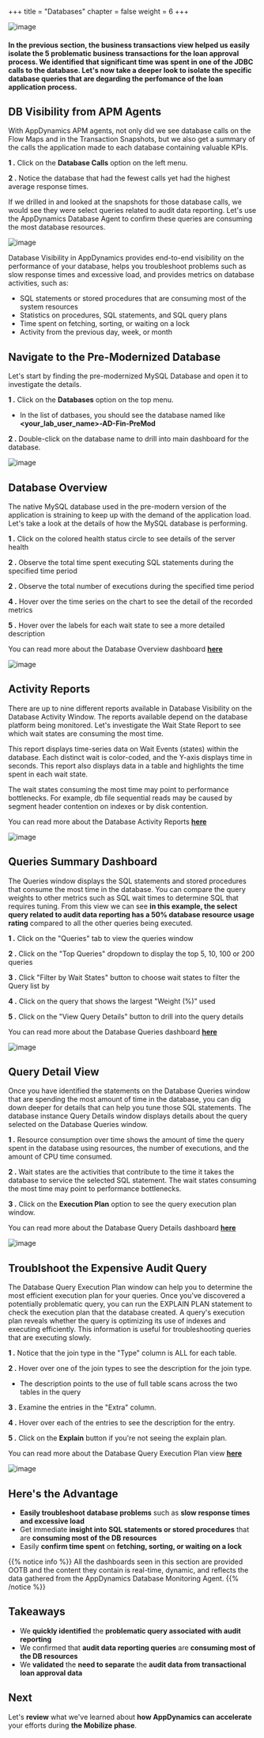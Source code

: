 +++
title = "Databases"
chapter = false
weight = 6
+++

![image](/images/mobilize/ad_team_architect.png)

#### In the previous section, the business transactions view helped us easily isolate the 5 problematic business transactions for the loan approval process.  We identified that significant time was spent in one of the JDBC calls to the database.  Let's now take a deeper look to isolate the specific database queries that are degarding the perfomance of the loan application process.

## DB Visibility from APM Agents

With AppDynamics APM agents, not only did we see database calls on the Flow Maps and in the Transaction Snapshots, but we also get a summary of the calls the application made to each database containing valuable KPIs.

**1 .**  Click on the **Database Calls** option on the left menu.

**2 .**  Notice the database that had the fewest calls yet had the highest average response times.

If we drilled in and looked at the snapshots for those database calls, we would see they were select queries related to audit data reporting.  Let's use the AppDynamics Database Agent to confirm these queries are consuming the most database resources. 

![image](/images/mobilize/database_00.png)


Database Visibility in AppDynamics provides end-to-end visibility on the performance of your database, helps you troubleshoot problems such as slow response times and excessive load, and provides metrics on database activities, such as:

- SQL statements or stored procedures that are consuming most of the system resources
- Statistics on procedures, SQL statements, and SQL query plans
- Time spent on fetching, sorting, or waiting on a lock
- Activity from the previous day, week, or month


## Navigate to the Pre-Modernized Database

Let's start by finding the pre-modernized MySQL Database and open it to investigate the details.

**1 .**  Click on the **Databases** option on the top menu.

- In the list of datbases, you should see the database named like **&lt;your_lab_user_name&gt;-AD-Fin-PreMod**

**2 .**  Double-click on the database name to drill into main dashboard for the database.

![image](/images/mobilize/database_01.png)

## Database Overview

The native MySQL database used in the pre-modern version of the application is straining to keep up with the demand of the application load.  Let's take a look at the details of how the MySQL database is performing.


**1 .**  Click on the colored health status circle to see details of the server health

**2 .**  Observe the total time spent executing SQL statements during the specified time period

**2 .**  Observe the total number of executions during the specified time period

**4 .**  Hover over the time series on the chart to see the detail of the recorded metrics

**5 .**  Hover over the labels for each wait state to see a more detailed description

You can read more about the Database Overview dashboard <a href="https://docs.appdynamics.com/latest/en/database-visibility/monitor-databases-and-database-servers/monitor-database-performance/database-dashboard" target="_blank">**here**</a>

![image](/images/mobilize/database_02.png)


## Activity Reports

There are up to nine different reports available in Database Visibility on the Database Activity Window. The reports available depend on the database platform being monitored. Let's investigate the Wait State Report to see which wait states are consuming the most time.

This report displays time-series data on Wait Events (states) within the database. Each distinct wait is color-coded, and the Y-axis displays time in seconds. This report also displays data in a table and highlights the time spent in each wait state.

The wait states consuming the most time may point to performance bottlenecks. For example, db file sequential reads may be caused by segment header contention on indexes or by disk contention.

You can read more about the Database Activity Reports <a href="https://docs.appdynamics.com/latest/en/database-visibility/monitor-databases-and-database-servers/monitor-database-performance/database-activity-window" target="_blank">**here**</a>

![image](/images/mobilize/database_03.png)


## Queries Summary Dashboard

The Queries window displays the SQL statements and stored procedures that consume the most time in the database. You can compare the query weights to other metrics such as SQL wait times to determine SQL that requires tuning.  From this view we can see **in this example, the select query related to audit data reporting has a 50% database resource usage rating** compared to all the other queries being executed.

**1 .**  Click on the "Queries" tab to view the queries window

**2 .**  Click on the "Top Queries" dropdown to display the top 5, 10, 100 or 200 queries

**3 .**  Click "Filter by Wait States" button to choose wait states to filter the Query list by

**4 .**  Click on the query that shows the largest "Weight (%)" used

**5 .**  Click on the "View Query Details" button to drill into the query details

You can read more about the Database Queries dashboard <a href="https://docs.appdynamics.com/latest/en/database-visibility/monitor-databases-and-database-servers/monitor-database-performance/database-queries-window" target="_blank">**here**</a>

![image](/images/mobilize/database_04.png)


## Query Detail View

Once you have identified the statements on the Database Queries window that are spending the most amount of time in the database, you can dig down deeper for details that can help you tune those SQL statements. The database instance Query Details window displays details about the query selected on the Database Queries window.

**1 .**  Resource consumption over time shows the amount of time the query spent in the database using resources, the number of executions, and the amount of CPU time consumed.

**2 .**  Wait states are the activities that contribute to the time it takes the database to service the selected SQL statement. The wait states consuming the most time may point to performance bottlenecks.

**3 .**  Click on the **Execution Plan** option to see the query execution plan window.

You can read more about the Database Query Details dashboard <a href="https://docs.appdynamics.com/latest/en/database-visibility/monitor-databases-and-database-servers/monitor-database-performance/database-queries-window/database-query-details-window" target="_blank">**here**</a>

![image](/images/mobilize/database_05.png)


## Troublshoot the Expensive Audit Query

The Database Query Execution Plan window can help you to determine the most efficient execution plan for your queries. Once you've discovered a potentially problematic query, you can run the EXPLAIN PLAN statement to check the execution plan that the database created. A query's execution plan reveals whether the query is optimizing its use of indexes and executing efficiently. This information is useful for troubleshooting queries that are executing slowly.

**1 .**  Notice that the join type in the "Type" column is ALL for each table.

**2 .**  Hover over one of the join types to see the description for the join type.
- The description points to the use of full table scans across the two tables in the query

**3 .**  Examine the entries in the "Extra" column.

**4 .**  Hover over each of the entries to see the description for the entry.

**5 .**  Click on the **Explain** button if you're not seeing the explain plan.

You can read more about the Database Query Execution Plan view <a href="https://docs.appdynamics.com/latest/en/database-visibility/monitor-databases-and-database-servers/monitor-database-performance/database-queries-window/database-query-execution-plan-window" target="_blank">**here**</a>

![image](/images/mobilize/database_06.png)



## Here's the Advantage

- **Easily troubleshoot database problems** such as **slow response times and excessive load**
- Get immediate **insight into SQL statements or stored procedures** that are **consuming most of the DB resources**
- Easily **confirm time spent** on **fetching, sorting, or waiting on a lock**

{{% notice info %}}
All the dashboards seen in this section are provided OOTB and the content they contain is real-time, dynamic, and reflects the data gathered from the AppDynamics Database Monitoring Agent.
{{% /notice %}}

## Takeaways

- We **quickly identified** the **problematic query associated with audit reporting**
- We confirmed that **audit data reporting queries** are **consuming most of the DB resources**
- We **validated** the **need to separate** the **audit data from transactional loan approval data**

## Next <i class='fas fa-cog fa-spin'></i>

Let's **review** what we've learned about **how AppDynamics can accelerate** your efforts during **the Mobilize phase**.

<!---
{{% notice warning %}}
The Cloud9 workspace should be built by an IAM user with Administrator privileges,
not the root account user. Please ensure you are logged in as an IAM user, not the root
account user.
{{% /notice %}}
-->

<!---
{{% notice info %}}
This workshop was designed to run in the **Oregon (us-west-2)** region. **Please don't
run in any other region.** Future versions of this workshop will expand region availability,
and this message will be removed.
{{% /notice %}}
-->

<!---
{{% notice tip %}}
Ad blockers, javascript disablers, and tracking blockers should be disabled for
the cloud9 domain, or connecting to the workspace might be impacted.
Cloud9 requires third-party-cookies. You can whitelist the [specific domains]( https://docs.aws.amazon.com/cloud9/latest/user-guide/troubleshooting.html#troubleshooting-env-loading).
{{% /notice %}}
-->
